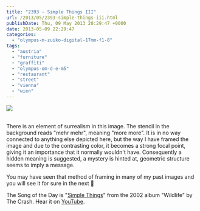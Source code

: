 ```yaml
---
title: "2393 - Simple Things III"
url: /2013/05/2393-simple-things-iii.html
publishDate: Thu, 09 May 2013 20:29:47 +0000
date: 2013-05-09 22:29:47
categories: 
  - "olympus-m-zuiko-digital-17mm-f1-8"
tags: 
  - "austria"
  - "furniture"
  - "graffiti"
  - "olympus-om-d-e-m5"
  - "restaurant"
  - "street"
  - "vienna"
  - "wien"
---
```

<div class="container">
<div class="center"><a target="_blank" href="https://d25zfm9zpd7gm5.cloudfront.net/1200x1200/2013/20130507_144454_lr.jpg"><img src="https://d25zfm9zpd7gm5.cloudfront.net/0600x0600/2013/20130507_144454_lr.jpg" /></a></div>
</div>
<br />

There is an element of surrealism in this image. The stencil in the background reads "mehr mehr", meaning "more more". It is in no way connected to anything else depicted here, but the way I have framed the image and due to the contrasting color, it becomes a strong focal point, giving it an importance that it normally wouldn't have. Consequently a hidden meaning is suggested, a mystery is hinted at, geometric structure seems to imply a message.

 You may have seen that method of framing in many of my past images and you will see it for sure in the next 🙂

The Song of the Day is "<a href="http://www.lyricsmode.com/lyrics/t/the_crash/simple_things.html" target="_blank">Simple Things</a>" from the 2002 album "Wildlife" by The Crash. Hear it on <a href="https://www.youtube.com/watch?v=m-YakOIJsT0" target="_blank">YouTube</a>.
